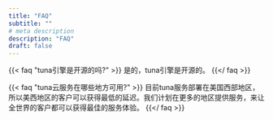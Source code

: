 ```yaml
---
title: "FAQ"
subtitle: ""
# meta description
description: "FAQ"
draft: false
---
```


{{< faq "tuna引擎是开源的吗?" >}}
是的，tuna引擎是开源的。
{{</ faq >}}

{{< faq "tuna云服务在哪些地方可用?" >}}
目前tuna服务部署在美国西部地区，所以美西地区的客户可以获得最低的延迟。我们计划在更多的地区提供服务，来让全世界的客户都可以获得最佳的服务体验。
{{</ faq >}}